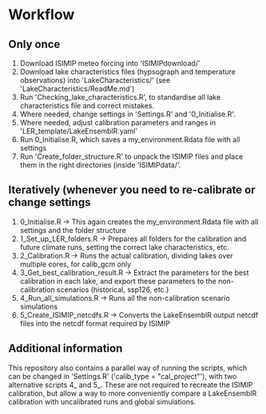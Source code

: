 # Workflow

## Only once
1. Download ISIMIP meteo forcing into 'ISIMIPdownload/'
2. Download lake characteristics files (hypsograph and temperature observations) into 'LakeCharacteristics/' (see 'LakeCharacteristics/ReadMe.md')
3. Run 'Checking_lake_characteristics.R', to standardise all lake characteristics file and correct mistakes.
4. Where needed, change settings in 'Settings.R' and '0_Initialise.R'.
5. Where needed, adjust calibration parameters and ranges in 'LER_template/LakeEnsemblR.yaml'
6. Run 0_Initialise.R, which saves a my_environment.Rdata file with all settings
7. Run 'Create_folder_structure.R' to unpack the ISIMIP files and place them in the right directories (inside 'ISIMIPdata/'.

## Iteratively (whenever you need to re-calibrate or change settings
1. 0_Initialise.R  -> This again creates the my_environment.Rdata file with all settings and the folder structure
2. 1_Set_up_LER_folders.R  -> Prepares all folders for the calibration and future climate runs, setting the correct lake characteristics, etc.
3. 2_Calibration.R  -> Runs the actual calibration, dividing lakes over multiple cores, for calib_gcm only
4. 3_Get_best_calibration_result.R  -> Extract the parameters for the best calibration in each lake, and export these parameters to the non-calibration scenarios (historical, ssp126, etc.)
5. 4_Run_all_simulations.R  -> Runs all the non-calibration scenario simulations
6. 5_Create_ISIMIP_netcdfs.R  -> Converts the LakeEnsemblR output netcdf files into the netcdf format required by ISIMIP

## Additional information
This repository also contains a parallel way of running the scripts, which can be changed in 'Settings.R' ('calib_type = "cal_project"'), with two
alternative scripts 4_ and 5_. These are not required to recreate the ISIMIP calibration, but allow a way to more conveniently compare a LakeEnsemblR
calibration with uncalibrated runs and global simulations.
